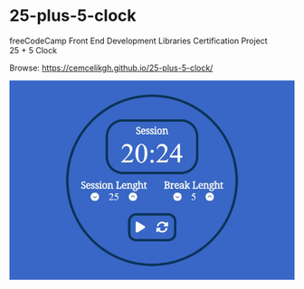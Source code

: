 # 25-plus-5-clock
freeCodeCamp Front End Development Libraries Certification Project
<br>25 + 5 Clock

Browse: <https://cemcelikgh.github.io/25-plus-5-clock/>

[![25 + 5 Clock Preview](./public/assets/25-plus-5-clock-preview.jpg "Browse 25 + 5 Clock")](https://cemcelikgh.github.io/25-plus-5-clock/)
